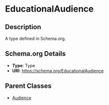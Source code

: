 # EducationalAudience

## Description
A type defined in Schema.org.

## Schema.org Details
- **Type**: Type
- **URI**: https://schema.org/EducationalAudience

## Parent Classes
- [Audience](../Audience.md)

